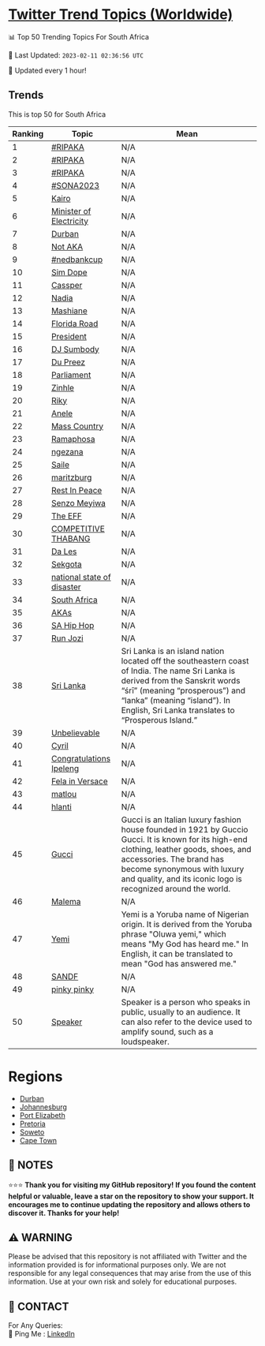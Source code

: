 [Twitter Trend Topics (Worldwide)](https://github.com/ErcinDedeoglu/Twitter-Trend-Topics)
==========


📊 Top 50 Trending Topics For South Africa

📆 Last Updated: `2023-02-11 02:36:56 UTC`

🔧 Updated every 1 hour!


## Trends

This is top 50 for South Africa

| Ranking | Topic | Mean |
| ------- | ------------ | ------------ |
| 1 | [#RIPAKA](http://twitter.com/search?q=%23RIPAKA) | N/A |
| 2 | [#RIPAKA](http://twitter.com/search?q=%23RIPAKA) | N/A |
| 3 | [#RIPAKA](http://twitter.com/search?q=%23RIPAKA) | N/A |
| 4 | [#SONA2023](http://twitter.com/search?q=%23SONA2023) | N/A |
| 5 | [Kairo](http://twitter.com/search?q=Kairo) | N/A |
| 6 | [Minister of Electricity](http://twitter.com/search?q=Minister+of+Electricity) | N/A |
| 7 | [Durban](http://twitter.com/search?q=Durban) | N/A |
| 8 | [Not AKA](http://twitter.com/search?q=Not+AKA) | N/A |
| 9 | [#nedbankcup](http://twitter.com/search?q=%23nedbankcup) | N/A |
| 10 | [Sim Dope](http://twitter.com/search?q=Sim+Dope) | N/A |
| 11 | [Cassper](http://twitter.com/search?q=Cassper) | N/A |
| 12 | [Nadia](http://twitter.com/search?q=Nadia) | N/A |
| 13 | [Mashiane](http://twitter.com/search?q=Mashiane) | N/A |
| 14 | [Florida Road](http://twitter.com/search?q=Florida+Road) | N/A |
| 15 | [President](http://twitter.com/search?q=President) | N/A |
| 16 | [DJ Sumbody](http://twitter.com/search?q=DJ+Sumbody) | N/A |
| 17 | [Du Preez](http://twitter.com/search?q=Du+Preez) | N/A |
| 18 | [Parliament](http://twitter.com/search?q=Parliament) | N/A |
| 19 | [Zinhle](http://twitter.com/search?q=Zinhle) | N/A |
| 20 | [Riky](http://twitter.com/search?q=Riky) | N/A |
| 21 | [Anele](http://twitter.com/search?q=Anele) | N/A |
| 22 | [Mass Country](http://twitter.com/search?q=Mass+Country) | N/A |
| 23 | [Ramaphosa](http://twitter.com/search?q=Ramaphosa) | N/A |
| 24 | [ngezana](http://twitter.com/search?q=ngezana) | N/A |
| 25 | [Saile](http://twitter.com/search?q=Saile) | N/A |
| 26 | [maritzburg](http://twitter.com/search?q=maritzburg) | N/A |
| 27 | [Rest In Peace](http://twitter.com/search?q=Rest+In+Peace) | N/A |
| 28 | [Senzo Meyiwa](http://twitter.com/search?q=Senzo+Meyiwa) | N/A |
| 29 | [The EFF](http://twitter.com/search?q=The+EFF) | N/A |
| 30 | [COMPETITIVE THABANG](http://twitter.com/search?q=COMPETITIVE+THABANG) | N/A |
| 31 | [Da Les](http://twitter.com/search?q=Da+Les) | N/A |
| 32 | [Sekgota](http://twitter.com/search?q=Sekgota) | N/A |
| 33 | [national state of disaster](http://twitter.com/search?q=national+state+of+disaster) | N/A |
| 34 | [South Africa](http://twitter.com/search?q=South+Africa) | N/A |
| 35 | [AKAs](http://twitter.com/search?q=AKAs) | N/A |
| 36 | [SA Hip Hop](http://twitter.com/search?q=SA+Hip+Hop) | N/A |
| 37 | [Run Jozi](http://twitter.com/search?q=Run+Jozi) | N/A |
| 38 | [Sri Lanka](http://twitter.com/search?q=Sri+Lanka) | Sri Lanka is an island nation located off the southeastern coast of India. The name Sri Lanka is derived from the Sanskrit words “śrī” (meaning “prosperous”) and “lanka” (meaning “island”). In English, Sri Lanka translates to “Prosperous Island.” |
| 39 | [Unbelievable](http://twitter.com/search?q=Unbelievable) | N/A |
| 40 | [Cyril](http://twitter.com/search?q=Cyril) | N/A |
| 41 | [Congratulations Ipeleng](http://twitter.com/search?q=Congratulations+Ipeleng) | N/A |
| 42 | [Fela in Versace](http://twitter.com/search?q=Fela+in+Versace) | N/A |
| 43 | [matlou](http://twitter.com/search?q=matlou) | N/A |
| 44 | [hlanti](http://twitter.com/search?q=hlanti) | N/A |
| 45 | [Gucci](http://twitter.com/search?q=Gucci) | Gucci is an Italian luxury fashion house founded in 1921 by Guccio Gucci. It is known for its high-end clothing, leather goods, shoes, and accessories. The brand has become synonymous with luxury and quality, and its iconic logo is recognized around the world. |
| 46 | [Malema](http://twitter.com/search?q=Malema) | N/A |
| 47 | [Yemi](http://twitter.com/search?q=Yemi) | Yemi is a Yoruba name of Nigerian origin. It is derived from the Yoruba phrase "Oluwa yemi," which means "My God has heard me." In English, it can be translated to mean "God has answered me." |
| 48 | [SANDF](http://twitter.com/search?q=SANDF) | N/A |
| 49 | [pinky pinky](http://twitter.com/search?q=pinky+pinky) | N/A |
| 50 | [Speaker](http://twitter.com/search?q=Speaker) | Speaker is a person who speaks in public, usually to an audience. It can also refer to the device used to amplify sound, such as a loudspeaker. |



# Regions

* [Durban](</South Africa/Durban.md>)
* [Johannesburg](</South Africa/Johannesburg.md>)
* [Port Elizabeth](</South Africa/Port Elizabeth.md>)
* [Pretoria](</South Africa/Pretoria.md>)
* [Soweto](</South Africa/Soweto.md>)
* [Cape Town](</South Africa/Cape Town.md>)



## 📝 NOTES

⭐⭐⭐ **Thank you for visiting my GitHub repository! If you found the content helpful or valuable, leave a star on the repository to show your support. It encourages me to continue updating the repository and allows others to discover it. Thanks for your help!**


## ⚠️ WARNING

Please be advised that this repository is not affiliated with Twitter and the information provided is for informational purposes only. We are not responsible for any legal consequences that may arise from the use of this information. Use at your own risk and solely for educational purposes.


## 📨 CONTACT

 For Any Queries:  
            🏓 Ping Me : [LinkedIn](https://www.linkedin.com/in/ercindedeoglu/)
